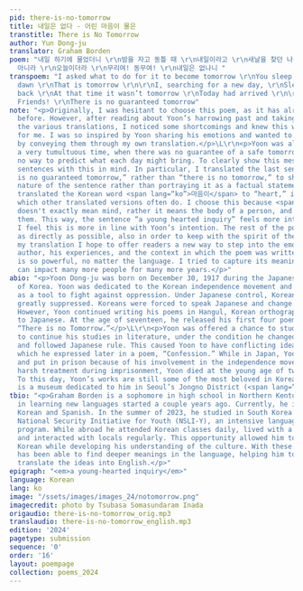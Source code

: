 ```yaml
---
pid: there-is-no-tomorrow
title: 내일은 없다 - 어린 마음이 물은
transtitle: There is No Tomorrow
author: Yun Dong-ju
translator: Graham Borden
poem: "내일 하기에 물었더니 \r\n밤을 자고 동틀 때 \r\n내일이라고 \r\n새날을 찾던 나는 \r\n잠을 자고 돌아보니 \r\n그때는 내일이
  아니라 \r\n오늘이더라 \r\n무리여! 동무여! \r\n내일은 없나니 "
transpoem: "I asked what to do for it to become tomorrow \r\nYou sleep and when it’s
  dawn \r\nThat is tomorrow \r\n\r\nI, searching for a new day, \r\nSlept and looked
  back \r\nAt that time it wasn’t tomorrow \r\nToday had arrived \r\n\r\nEveryone!
  Friends! \r\nThere is no guaranteed tomorrow"
note: "<p>Originally, I was hesitant to choose this poem, as it has already been translated
  before. However, after reading about Yoon’s harrowing past and taking time to compare
  the various translations, I noticed some shortcomings and knew this was the poem
  for me. I was so inspired by Yoon sharing his emotions and wanted to honor his words
  by conveying them through my own translation.</p>\L\r\n<p>Yoon was alive during
  a very tumultuous time, when there was no guarantee of a safe tomorrow. People had
  no way to predict what each day might bring. To clearly show this message, I translated
  sentences with this in mind. In particular, I translated the last sentence as “there
  is no guaranteed tomorrow,” rather than “there is no tomorrow,” to show the questioning
  nature of the sentence rather than portraying it as a factual statement. I also
  translated the Korean word <span lang=“ko”>마음이</span> to “heart,” instead of “mind”
  which other translated versions often do. I choose this because <span lang=“ko”>마음이</span>
  doesn't exactly mean mind, rather it means the body of a person, and the state of
  them. This way, the sentence “a young hearted inquiry” feels more intimate, and
  I feel this is more in line with Yoon’s intention. The rest of the poem was translated
  as directly as possible, also in order to keep with the spirit of the original work.</p>\L\r\n<p>Through
  my translation I hope to offer readers a new way to step into the emotions of the
  author, his experiences, and the context in which the poem was written. Yoon’s poem
  is so powerful, no matter the language. I tried to capture its meaning so his poem
  can impact many more people for many more years.</p>"
abio: "<p>Yoon Dong-ju was born on December 30, 1917 during the Japanese occupation
  of Korea. Yoon was dedicated to the Korean independence movement and used his poetry
  as a tool to fight against oppression. Under Japanese control, Korean culture was
  greatly suppressed. Koreans were forced to speak Japanese and change their names.
  However, Yoon continued writing his poems in Hangul, Korean orthography opposed
  to Japanese. At the age of seventeen, he released his first four poems, including
  “There is no Tomorrow.”</p>\L\r\n<p>Yoon was offered a chance to study in Japan
  to continue his studies in literature, under the condition he changed his last name
  and followed Japanese rule. This caused Yoon to have conflicting ideas about himself,
  which he expressed later in a poem, “Confession.” While in Japan, Yoon was captured
  and put in prison because of his involvement in the independence movement. Due to
  harsh treatment during imprisonment, Yoon died at the young age of twenty eight.
  To this day, Yoon’s works are still some of the most beloved in Korea, where there
  is a museum dedicated to him in Seoul’s Jongno District (<span lang=“ko”>종로구</span>).</p>"
tbio: "<p>Graham Borden is a sophomore in high school in Northern Kentucky. His interest
  in learning new languages started a couple years ago. Currently, he is learning
  Korean and Spanish. In the summer of 2023, he studied in South Korea through the
  National Security Initiative for Youth (NSLI-Y), an intensive language immersion
  program. While abroad he attended Korean classes daily, lived with a host family,
  and interacted with locals regularly. This opportunity allowed him to improve his
  Korean while developing his understanding of the culture. With these skills, he
  has been able to find deeper meanings in the language, helping him to more effectively
  translate the ideas into English.</p>"
epigraph: "<em>a young-hearted inquiry</em>"
language: Korean
lang: ko
image: "/ssets/images/images_24/notomorrow.png"
imagecredit: photo by Tsubasa Somasundaram Inada
origaudio: there-is-no-tomorrow_orig.mp3
translaudio: there-is-no-tomorrow_english.mp3
edition: '2024'
pagetype: submission
sequence: '0'
order: '16'
layout: poempage
collection: poems_2024
---
```


